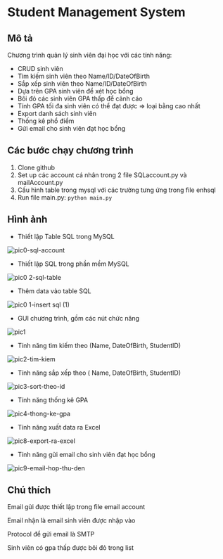 # Student Management System

## Mô tả
Chương trình quản lý sinh viên đại học với các tính năng:
- CRUD sinh viên
- Tìm kiếm sinh viên theo Name/ID/DateOfBirth
- Sắp xếp sinh viên theo Name/ID/DateOfBirth
- Dựa trên GPA sinh viên để xét học bổng
- Bôi đỏ các sinh viên GPA thấp để cảnh cáo
- Tính GPA tối đa sinh viên có thể đạt được => loại bằng cao nhất
- Export danh sách sinh viên
- Thống kê phổ điểm 
- Gửi email cho sinh viên đạt học bổng


## Các bước chạy chương trình

1. Clone github
2. Set up các account cá nhân trong 2 file SQLaccount.py và mailAccount.py
3. Cấu hình table trong mysql với các trường tưng ứng trong file enhsql
4. Run file main.py: `python main.py`

## Hình ảnh 

- Thiết lập Table SQL trong MySQL

![pic0-sql-account](https://github.com/user-attachments/assets/f02e87e7-8757-40ef-bfa9-7b43d32c9082)

- Thiết lập SQL trong phần mềm MySQL

![pic0 2-sql-table](https://github.com/user-attachments/assets/5fb87652-e149-4a8b-af86-ae19ee0d3c3b)

- Thêm data vào table SQL

![pic0 1-insert sql (1)](https://github.com/user-attachments/assets/88bfe374-e8ee-474c-863c-26b248709aee)

- GUI chương trình, gồm các nút chức năng

![pic1](https://github.com/user-attachments/assets/5f57c364-e217-4c59-ab2f-1eb8e0804a94)

- Tính năng tìm kiếm theo (Name, DateOfBirth, StudentID)

![pic2-tim-kiem](https://github.com/user-attachments/assets/40cd255d-8b17-4f66-9b8f-75e7e2cf20d6)

- Tính năng sắp xếp theo ( Name, DateOfBirth, StudentID)

![pic3-sort-theo-id](https://github.com/user-attachments/assets/0c11d9af-8e13-490f-8f36-c77a9f50f538)

- Tính năng thống kê GPA

![pic4-thong-ke-gpa](https://github.com/user-attachments/assets/af3debd9-c29a-446f-a939-679ff7167ab1)

- Tính năng xuất data ra Excel

![pic8-export-ra-excel](https://github.com/user-attachments/assets/b1041bbf-5d1b-4f35-8aba-e3fd2c661d4d)

- Tính năng gửi email cho sinh viên đạt học bổng 

![pic9-email-hop-thu-den](https://github.com/user-attachments/assets/3ee3753c-72bc-45a3-a335-0f7d2a2bcc52)

## Chú thích
Email gửi được thiết lập trong file email account

Email nhận là email sinh viên được nhập vào

Protocol để gửi email là SMTP

Sinh viên có gpa thấp được bôi đỏ trong list



